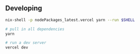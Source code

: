 ## Developing

```bash
nix-shell -p nodePackages_latest.vercel yarn --run $SHELL

# pull in all dependencies
yarn

# run a dev server
vercel dev
```
